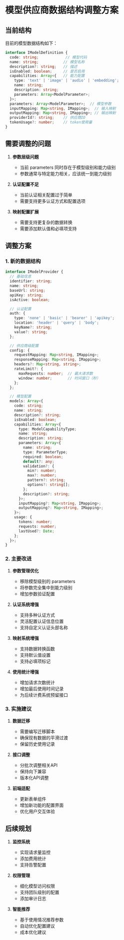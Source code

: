 # 模型供应商数据结构调整方案

## 当前结构

目前的模型数据结构如下：

```typescript
interface IModelDefinition {
  code: string;            // 模型代码
  name: string;           // 模型名称
  description?: string;   // 描述
  isEnabled: boolean;     // 是否启用
  capabilities: Array<{   // 能力配置
    type: 'text' | 'image' | 'audio' | 'embedding';
    name: string;
    description: string;
    parameters: Array<ModelParameter>;
  }>;
  parameters: Array<ModelParameter>;  // 模型参数
  inputMapping: Map<string, IMapping>;  // 输入映射
  outputMapping: Map<string, IMapping>; // 输出映射
  providerId?: string;    // 供应商ID
  tokenUsage?: number;    // token使用量
}
```

## 需要调整的问题

1. **参数层级问题**
   - 当前 parameters 同时存在于模型级别和能力级别
   - 参数通常与特定能力相关，应该统一到能力级别

2. **认证配置不足**
   - 当前认证相关配置过于简单
   - 需要支持更多认证方式和配置选项

3. **映射配置扩展**
   - 需要支持更复杂的数据转换
   - 需要添加默认值和必填项支持

## 调整方案

### 1. 新的数据结构

```typescript
interface IModelProvider {
  // 基础信息
  identifier: string;
  name: string;
  baseUrl: string;
  apiKey: string;
  isActive: boolean;

  // 认证配置
  auth: {
    type: 'none' | 'basic' | 'bearer' | 'apikey';
    location: 'header' | 'query' | 'body';
    keyName?: string;
    value?: string;
  };

  // 供应商级配置
  config: {
    requestMapping: Map<string, IMapping>;
    responseMapping: Map<string, IMapping>;
    headers?: Map<string, string>;
    rateLimit?: {
      maxRequests: number;  // 最大请求数
      window: number;       // 时间窗口（秒）
    };
  };

  // 模型配置
  models: Array<{
    code: string;
    name: string;
    description?: string;
    isEnabled: boolean;
    capabilities: Array<{
      type: ModelCapabilityType;
      name: string;
      description: string;
      parameters: Array<{
        name: string;
        type: ParameterType;
        required: boolean;
        default?: any;
        validation?: {
          min?: number;
          max?: number;
          pattern?: string;
          options?: string[];
        };
        description?: string;
      }>;
      inputMapping?: Map<string, IMapping>;
      outputMapping?: Map<string, IMapping>;
    }>;
    usage: {
      tokens: number;
      requests: number;
      lastUsed?: Date;
    };
  }>;
}
```

### 2. 主要改进

1. **参数管理优化**
   - 移除模型级别的 parameters
   - 将参数完全集中到能力级别
   - 增加参数验证配置

2. **认证系统增强**
   - 支持多种认证方式
   - 灵活配置认证信息位置
   - 支持自定义认证头部名称

3. **映射系统增强**
   - 支持数据转换函数
   - 支持默认值设置
   - 支持必填项标记

4. **使用统计增强**
   - 增加请求次数统计
   - 增加最后使用时间记录
   - 为后续计费系统预留接口

### 3. 实施建议

1. **数据迁移**
   - 需要编写迁移脚本
   - 确保现有数据的平滑过渡
   - 保留历史使用记录

2. **接口调整**
   - 分批次调整相关API
   - 保持向下兼容
   - 版本化API调整

3. **前端适配**
   - 更新表单组件
   - 增加新功能的配置界面
   - 优化用户交互体验

## 后续规划

1. **监控系统**
   - 实现请求量监控
   - 添加费用统计
   - 支持告警配置

2. **权限管理**
   - 细化模型访问权限
   - 支持团队级别的配置
   - 添加审计日志

3. **智能推荐**
   - 基于使用情况推荐参数
   - 自动优化配置建议
   - 成本优化建议
